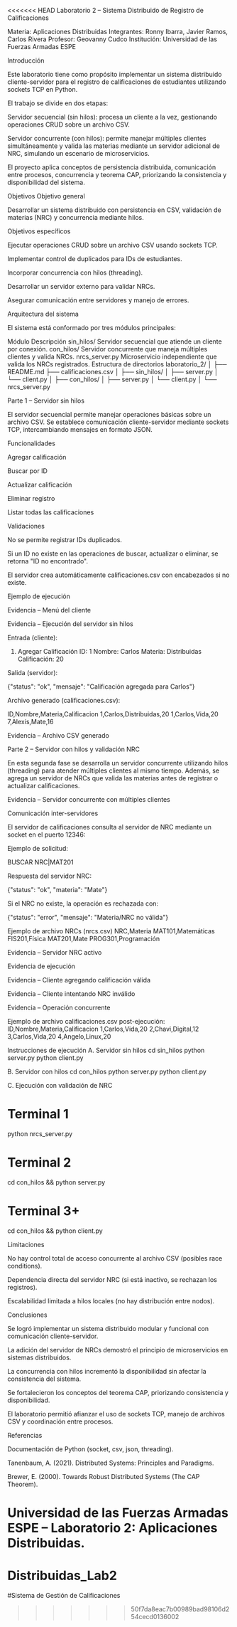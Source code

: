 <<<<<<< HEAD
Laboratorio 2 – Sistema Distribuido de Registro de Calificaciones

Materia: Aplicaciones Distribuidas
Integrantes: Ronny Ibarra, Javier Ramos, Carlos Rivera
Profesor: Geovanny Cudco
Institución: Universidad de las Fuerzas Armadas ESPE

Introducción

Este laboratorio tiene como propósito implementar un sistema distribuido cliente-servidor para el registro de calificaciones de estudiantes utilizando sockets TCP en Python.

El trabajo se divide en dos etapas:

Servidor secuencial (sin hilos): procesa un cliente a la vez, gestionando operaciones CRUD sobre un archivo CSV.

Servidor concurrente (con hilos): permite manejar múltiples clientes simultáneamente y valida las materias mediante un servidor adicional de NRC, simulando un escenario de microservicios.

El proyecto aplica conceptos de persistencia distribuida, comunicación entre procesos, concurrencia y teorema CAP, priorizando la consistencia y disponibilidad del sistema.

Objetivos
Objetivo general

Desarrollar un sistema distribuido con persistencia en CSV, validación de materias (NRC) y concurrencia mediante hilos.

Objetivos específicos

Ejecutar operaciones CRUD sobre un archivo CSV usando sockets TCP.

Implementar control de duplicados para IDs de estudiantes.

Incorporar concurrencia con hilos (threading).

Desarrollar un servidor externo para validar NRCs.

Asegurar comunicación entre servidores y manejo de errores.

 Arquitectura del sistema

El sistema está conformado por tres módulos principales:

Módulo	Descripción
sin_hilos/	Servidor secuencial que atiende un cliente por conexión.
con_hilos/	Servidor concurrente que maneja múltiples clientes y valida NRCs.
nrcs_server.py	Microservicio independiente que valida los NRCs registrados.
Estructura de directorios
laboratorio_2/
│
├── README.md
├── calificaciones.csv
│
├── sin_hilos/
│   ├── server.py
│   └── client.py
│
├── con_hilos/
│   ├── server.py
│   └── client.py
│
└── nrcs_server.py

Parte 1 – Servidor sin hilos

El servidor secuencial permite manejar operaciones básicas sobre un archivo CSV.
Se establece comunicación cliente-servidor mediante sockets TCP, intercambiando mensajes en formato JSON.

Funcionalidades

Agregar calificación

Buscar por ID

Actualizar calificación

Eliminar registro

Listar todas las calificaciones

 Validaciones

No se permite registrar IDs duplicados.

Si un ID no existe en las operaciones de buscar, actualizar o eliminar, se retorna "ID no encontrado".

El servidor crea automáticamente calificaciones.csv con encabezados si no existe.

Ejemplo de ejecución

Evidencia – Menú del cliente


 Evidencia – Ejecución del servidor sin hilos


Entrada (cliente):

1. Agregar Calificación
ID: 1
Nombre: Carlos
Materia: Distribuidas
Calificación: 20


Salida (servidor):

{"status": "ok", "mensaje": "Calificación agregada para Carlos"}


Archivo generado (calificaciones.csv):

ID,Nombre,Materia,Calificacion
1,Carlos,Distribuidas,20
1,Carlos,Vida,20
7,Alexis,Mate,16


Evidencia – Archivo CSV generado


Parte 2 – Servidor con hilos y validación NRC

En esta segunda fase se desarrolla un servidor concurrente utilizando hilos (threading) para atender múltiples clientes al mismo tiempo.
Además, se agrega un servidor de NRCs que valida las materias antes de registrar o actualizar calificaciones.

Evidencia – Servidor concurrente con múltiples clientes


Comunicación inter-servidores

El servidor de calificaciones consulta al servidor de NRC mediante un socket en el puerto 12346:

Ejemplo de solicitud:

BUSCAR NRC|MAT201


Respuesta del servidor NRC:

{"status": "ok", "materia": "Mate"}


Si el NRC no existe, la operación es rechazada con:

{"status": "error", "mensaje": "Materia/NRC no válida"}

Ejemplo de archivo NRCs (nrcs.csv)
NRC,Materia
MAT101,Matemáticas
FIS201,Física
MAT201,Mate
PROG301,Programación


Evidencia – Servidor NRC activo


Evidencia de ejecución

Evidencia – Cliente agregando calificación válida


Evidencia – Cliente intentando NRC inválido


Evidencia – Operación concurrente


Ejemplo de archivo calificaciones.csv post-ejecución:
ID,Nombre,Materia,Calificacion
1,Carlos,Vida,20
2,Chavi,Digital,12
3,Carlos,Vida,20
4,Angelo,Linux,20

Instrucciones de ejecución
A. Servidor sin hilos
cd sin_hilos
python server.py
python client.py

B. Servidor con hilos
cd con_hilos
python server.py
python client.py

C. Ejecución con validación de NRC
# Terminal 1
python nrcs_server.py

# Terminal 2
cd con_hilos && python server.py

# Terminal 3+
cd con_hilos && python client.py

Limitaciones

No hay control total de acceso concurrente al archivo CSV (posibles race conditions).

Dependencia directa del servidor NRC (si está inactivo, se rechazan los registros).

Escalabilidad limitada a hilos locales (no hay distribución entre nodos).

Conclusiones

Se logró implementar un sistema distribuido modular y funcional con comunicación cliente-servidor.

La adición del servidor de NRCs demostró el principio de microservicios en sistemas distribuidos.

La concurrencia con hilos incrementó la disponibilidad sin afectar la consistencia del sistema.

Se fortalecieron los conceptos del teorema CAP, priorizando consistencia y disponibilidad.

El laboratorio permitió afianzar el uso de sockets TCP, manejo de archivos CSV y coordinación entre procesos.

Referencias

Documentación de Python (socket, csv, json, threading).

Tanenbaum, A. (2021). Distributed Systems: Principles and Paradigms.

Brewer, E. (2000). Towards Robust Distributed Systems (The CAP Theorem).

Universidad de las Fuerzas Armadas ESPE – Laboratorio 2: Aplicaciones Distribuidas.
=======
# Distribuidas_Lab2
#Sistema de Gestión de Calificaciones
>>>>>>> 50f7da8eac7b00989bad98106d254cecd0136002
